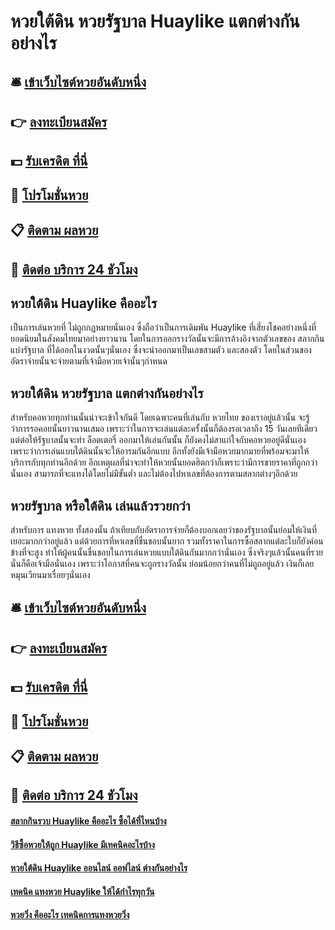 # หวยใต้ดิน หวยรัฐบาล Huaylike แตกต่างกันอย่างไร

## 🛎 [เข้าเว็บไซต์หวยอันดับหนึ่ง](https://bit.ly/3RN74in)
## 👉 [ลงทะเบียนสมัคร](https://bit.ly/3RN74in)
## 💵 [รับเครดิต ที่นี่](https://bit.ly/3UdfWiF)
## 👑 [โปรโมชั่นหวย](https://bit.ly/3UdfWiF)
## 📋 [ติดตาม ผลหวย](https://bit.ly/3UdfWiF)
## 📱 [ติดต่อ บริการ 24 ชัวโมง](https://bit.ly/3UdfWiF)

## หวยใต้ดิน Huaylike คืออะไร
เป็นการเล่นหวยที่ ไม่ถูกกฏหมายนั่นเอง ซึ่งถือว่าเป็นการเดิมพัน Huaylike ที่เสี่ยงโชคอย่างหนึ่งที่ยอดนิยมในสังคมไทยมาอย่างยาวนาน โดยในการออกรางวัลนั้นจะมีการอ้างอิงจากตัวเลขของ สลากกินแบ่งรัฐบาล ที่ได้ออกในงวดนั้นๆนั่นเอง ซึ่งจะนำออกมาเป็นเลขสามตัว และสองตัว โดยในส่วนของอัตราจ่ายนั้นจะจ่ายตามที่เจ้ามือหวยเจ้านั้นๆกำหนด

## หวยใต้ดิน หวยรัฐบาล แตกต่างกันอย่างไร
สำหรับคอหวยทุกท่านนั้นน่าจะเข้าใจกันดี โดยเฉพาะคนที่เล่นกับ หวยไทย ของเราอยู่แล้วนั้น จะรู้ว่าการรอคอยนั้นยาวนานเสมอ เพราะว่าในการจะเล่นแต่ละครั้งนั้นก็ต้องรอเวลาถึง 15 วันเลยทีเดียว แต่ต่อให้รัฐบาลนั้นจะทำ ล็อตเตอรี่ ออกมาให้เล่นกันนั้น ก็ยังคงไม่สาแก่ใจกับคอหวยอยู่ดีนั่นเอง เพราะว่าการเล่นแบบใต้ดินนั้นจะให้อารมกันอีกแบบ อีกทั้งยังมีเจ้ามือหวยมากมายที่พร้อมจะมาให้บริการกับทุกท่านอีกด้วย อีกเหตุผลที่น่าจะทำให้หวยนั้นยอดฮิตกว่าก็เพราะว่ามีการขายราคาที่ถูกกว่านั่นเอง สามารถที่จะแทงได้โดยไม่มีขั้นต่ำ และไม่ต้องไปหาเลขที่ต้องการตามสลากต่างๆอีกด้วย

## หวยรัฐบาล หรือใต้ดิน เล่นแล้วรวยกว่า
สำหรับการ แทงหวย ทั้งสองนั้น ถ้าเทียบกับอัตราการจ่ายก็ต้องบอกเลยว่าของรัฐบาลนั้นย่อมให้เงินที่เยอะมากกว่าอยู่แล้ว แต่ด้วยการที่หาเลขที่ชื่นชอบนั้นยาก รวมทั้งราคาในการซื้อสลากแต่ละใบก็ยังค่อนข้างที่จะสูง ทำให้ผู้คนนั้นชื่นชอบในการเล่นหวยแบบใต้ดินกันมากกว่านั่นเอง ซึ่งจริงๆแล้วนั้นคนที่รวยนั่นก็คือเจ้ามือนั่นเอง เพราะว่าโอกาสที่คนจะถูกรางวัลนั้น ย่อมน้อยกว่าคนที่ไม่ถูกอยู่แล้ว เงินก็เลยหมุนเวียนมาเรื่อยๆนั่นเอง

## 🛎 [เข้าเว็บไซต์หวยอันดับหนึ่ง](https://bit.ly/3RN74in)
## 👉 [ลงทะเบียนสมัคร](https://bit.ly/3RN74in)
## 💵 [รับเครดิต ที่นี่](https://bit.ly/3UdfWiF)
## 👑 [โปรโมชั่นหวย](https://bit.ly/3UdfWiF)
## 📋 [ติดตาม ผลหวย](https://bit.ly/3UdfWiF)
## 📱 [ติดต่อ บริการ 24 ชัวโมง](https://bit.ly/3UdfWiF)

#### [สลากกินรวบ Huaylike คืออะไร ซื้อได้ที่ไหนบ้าง](https://atom.io/themes/สลากกินรวบ%20Huaylike%20คืออะไร%20ซื้อได้ที่ไหนบ้าง)
#### [วิธีซื้อหวยให้ถูก Huaylike มีเทคนิคอะไรบ้าง](https://atom.io/themes/วิธีซื้อหวยให้ถูก%20Huaylike%20มีเทคนิคอะไรบ้าง)
#### [หวยใต้ดิน Huaylike ออนไลน์ ออฟไลน์ ต่างกันอย่างไร](https://atom.io/themes/หวยใต้ดิน%20Huaylike%20ออนไลน์%20ออฟไลน์%20ต่างกันอย่างไร)
#### [เทคนิค แทงหวย Huaylike ให้ได้กำไรทุกวัน](https://atom.io/themes/เทคนิค%20แทงหวย%20Huaylike%20ให้ได้กำไรทุกวัน)
#### [หวยวิ่ง คืออะไร เทคนิคการแทงหวยวิ่ง](https://atom.io/themes/หวยวิ่ง%20คืออะไร%20เทคนิคการแทงหวยวิ่ง)